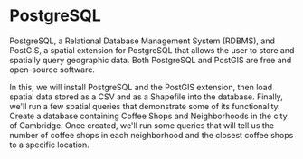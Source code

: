# PostgreSQL
PostgreSQL, a Relational Database Management System (RDBMS), and PostGIS, a spatial extension for PostgreSQL that allows the user to store and spatially query geographic data. Both PostgreSQL and PostGIS are free and open-source software.

In this, we will install PostgreSQL and the PostGIS extension, then load spatial data stored as a CSV and as a Shapefile into the database. Finally, we'll run a few spatial queries that demonstrate some of its functionality. Create a database containing Coffee Shops and Neighborhoods in the city of Cambridge. Once created, we'll run some queries that will tell us the number of coffee shops in each neighborhood and the closest coffee shops to a specific location.
